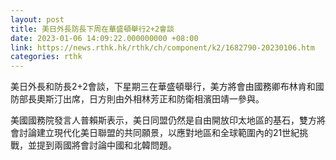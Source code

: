 ```yaml
---
layout: post
title: 美日外長防長下周在華盛頓舉行2+2會談
date: 2023-01-06 14:09:22.000000000 +08:00
link: https://news.rthk.hk/rthk/ch/component/k2/1682790-20230106.htm
categories: rthk
---
```


美日外長和防長2+2會談，下星期三在華盛頓舉行，美方將會由國務卿布林肯和國防部長奧斯汀出席，日方則由外相林芳正和防衛相濱田靖一參與。

美國國務院發言人普賴斯表示，美日同盟仍然是自由開放印太地區的基石，雙方將會討論建立現代化美日聯盟的共同願景，以應對地區和全球範圍內的21世紀挑戰，並提到兩國將會討論中國和北韓問題。
